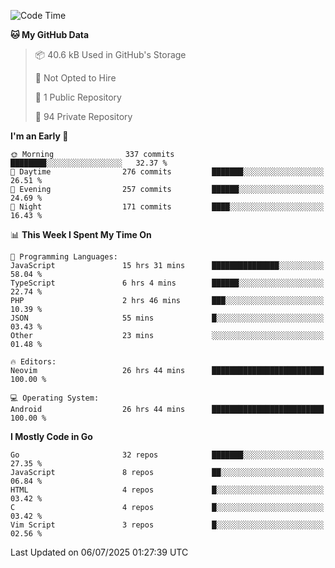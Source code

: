 
<!--START_SECTION:waka-->
![Code Time](http://img.shields.io/badge/Code%20Time-6%2C060%20hrs%2015%20mins-blue)

**🐱 My GitHub Data** 

> 📦 40.6 kB Used in GitHub's Storage 
 > 
> 🚫 Not Opted to Hire
 > 
> 📜 1 Public Repository 
 > 
> 🔑 94 Private Repository 
 > 
**I'm an Early 🐤** 

```text
🌞 Morning                337 commits         ████████░░░░░░░░░░░░░░░░░   32.37 % 
🌆 Daytime                276 commits         ███████░░░░░░░░░░░░░░░░░░   26.51 % 
🌃 Evening                257 commits         ██████░░░░░░░░░░░░░░░░░░░   24.69 % 
🌙 Night                  171 commits         ████░░░░░░░░░░░░░░░░░░░░░   16.43 % 
```


📊 **This Week I Spent My Time On** 

```text
💬 Programming Languages: 
JavaScript               15 hrs 31 mins      ███████████████░░░░░░░░░░   58.04 % 
TypeScript               6 hrs 4 mins        ██████░░░░░░░░░░░░░░░░░░░   22.74 % 
PHP                      2 hrs 46 mins       ███░░░░░░░░░░░░░░░░░░░░░░   10.39 % 
JSON                     55 mins             █░░░░░░░░░░░░░░░░░░░░░░░░   03.43 % 
Other                    23 mins             ░░░░░░░░░░░░░░░░░░░░░░░░░   01.48 % 

🔥 Editors: 
Neovim                   26 hrs 44 mins      █████████████████████████   100.00 % 

💻 Operating System: 
Android                  26 hrs 44 mins      █████████████████████████   100.00 % 
```

**I Mostly Code in Go** 

```text
Go                       32 repos            ███████░░░░░░░░░░░░░░░░░░   27.35 % 
JavaScript               8 repos             ██░░░░░░░░░░░░░░░░░░░░░░░   06.84 % 
HTML                     4 repos             █░░░░░░░░░░░░░░░░░░░░░░░░   03.42 % 
C                        4 repos             █░░░░░░░░░░░░░░░░░░░░░░░░   03.42 % 
Vim Script               3 repos             █░░░░░░░░░░░░░░░░░░░░░░░░   02.56 % 
```




 Last Updated on 06/07/2025 01:27:39 UTC
<!--END_SECTION:waka-->
